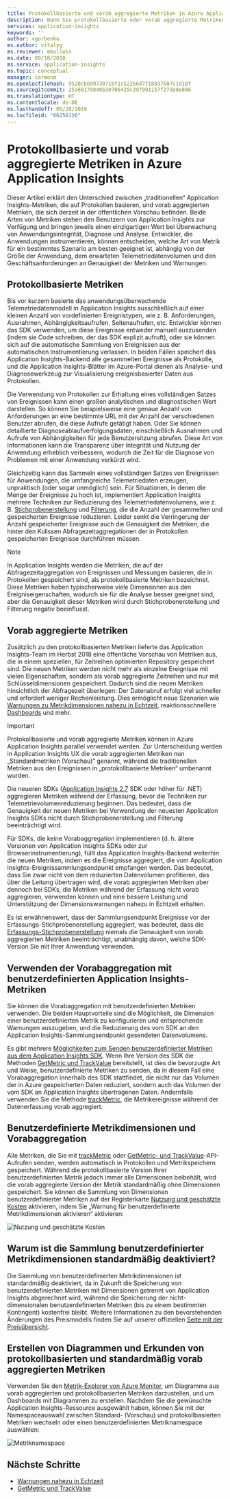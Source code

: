 ```yaml
---
title: Protokollbasierte und vorab aggregierte Metriken in Azure Application Insights | Microsoft-Dokumentation
description: Wann Sie protokollbasierte oder vorab aggregierte Metriken in Azure Application Insights verwenden
services: application-insights
keywords: ''
author: vgorbenko
ms.author: vitalyg
ms.reviewer: mbullwin
ms.date: 09/18/2018
ms.service: application-insights
ms.topic: conceptual
manager: carmonm
ms.openlocfilehash: 9520cbb9973071bf1c52266d7718837607c1d10f
ms.sourcegitcommit: 25a60179840b30706429c397991157f27de9e886
ms.translationtype: HT
ms.contentlocale: de-DE
ms.lasthandoff: 05/28/2019
ms.locfileid: "66256126"
---
```

# <a name="log-based-and-pre-aggregated-metrics-in-application-insights"></a>Protokollbasierte und vorab aggregierte Metriken in Azure Application Insights

Dieser Artikel erklärt den Unterschied zwischen „traditionellen“ Application Insights-Metriken, die auf Protokollen basieren, und vorab aggregierten Metriken, die sich derzeit in der öffentlichen Vorschau befinden. Beide Arten von Metriken stehen den Benutzern von Application Insights zur Verfügung und bringen jeweils einen einzigartigen Wert bei Überwachung von Anwendungsintegrität, Diagnose und Analyse. Entwickler, die Anwendungen instrumentieren, können entscheiden, welche Art von Metrik für ein bestimmtes Szenario am besten geeignet ist, abhängig von der Größe der Anwendung, dem erwarteten Telemetriedatenvolumen und den Geschäftsanforderungen an Genauigkeit der Metriken und Warnungen.

## <a name="log-based-metrics"></a>Protokollbasierte Metriken

Bis vor kurzem basierte das anwendungsüberwachende Telemetriedatenmodell in Application Insights ausschließlich auf einer kleinen Anzahl von vordefinierten Ereignistypen, wie z. B. Anforderungen, Ausnahmen, Abhängigkeitsaufrufen, Seitenaufrufen, etc. Entwickler können das SDK verwenden, um diese Ereignisse entweder manuell auszusenden (indem sie Code schreiben, der das SDK explizit aufruft), oder sie können sich auf die automatische Sammlung von Ereignissen aus der automatischen Instrumentierung verlassen. In beiden Fällen speichert das Application Insights-Backend alle gesammelten Ereignisse als Protokolle, und die Application Insights-Blätter im Azure-Portal dienen als Analyse- und Diagnosewerkzeug zur Visualisierung ereignisbasierter Daten aus Protokollen.

Die Verwendung von Protokollen zur Erhaltung eines vollständigen Satzes von Ereignissen kann einen großen analytischen und diagnostischen Wert darstellen. So können Sie beispielsweise eine genaue Anzahl von Anforderungen an eine bestimmte URL mit der Anzahl der verschiedenen Benutzer abrufen, die diese Aufrufe getätigt haben. Oder Sie können detaillierte Diagnoseablaufverfolgungsdaten, einschließlich Ausnahmen und Aufrufe von Abhängigkeiten für jede Benutzersitzung abrufen. Diese Art von Informationen kann die Transparenz über Integrität und Nutzung der Anwendung erheblich verbessern, wodurch die Zeit für die Diagnose von Problemen mit einer Anwendung verkürzt wird. 

Gleichzeitig kann das Sammeln eines vollständigen Satzes von Ereignissen für Anwendungen, die umfangreiche Telemetriedaten erzeugen, unpraktisch (oder sogar unmöglich) sein. Für Situationen, in denen die Menge der Ereignisse zu hoch ist, implementiert Application Insights mehrere Techniken zur Reduzierung des Telemetriedatenvolumens, wie z. B. [Stichprobenerstellung](https://docs.microsoft.com/azure/application-insights/app-insights-sampling) und [Filterung](https://docs.microsoft.com/azure/application-insights/app-insights-api-filtering-sampling), die die Anzahl der gesammelten und gespeicherten Ereignisse reduzieren. Leider senkt die Verringerung der Anzahl gespeicherter Ereignisse auch die Genauigkeit der Metriken, die hinter den Kulissen Abfragezeitaggregationen der in Protokollen gespeicherten Ereignisse durchführen müssen.

> [!NOTE]
> In Application Insights werden die Metriken, die auf der Abfragezeitaggregation von Ereignissen und Messungen basieren, die in Protokollen gespeichert sind, als protokollbasierte Metriken bezeichnet. Diese Metriken haben typischerweise viele Dimensionen aus den Ereigniseigenschaften, wodurch sie für die Analyse besser geeignet sind, aber die Genauigkeit dieser Metriken wird durch Stichprobenerstellung und Filterung negativ beeinflusst.

## <a name="pre-aggregated-metrics"></a>Vorab aggregierte Metriken

Zusätzlich zu den protokollbasierten Metriken lieferte das Application Insights-Team im Herbst 2018 eine öffentliche Vorschau von Metriken aus, die in einem speziellen, für Zeitreihen optimierten Repository gespeichert sind. Die neuen Metriken werden nicht mehr als einzelne Ereignisse mit vielen Eigenschaften, sondern als vorab aggregierte Zeitreihen und nur mit Schlüsseldimensionen gespeichert. Dadurch sind die neuen Metriken hinsichtlich der Abfragezeit überlegen: Der Datenabruf erfolgt viel schneller und erfordert weniger Rechenleistung. Dies ermöglicht neue Szenarien wie [Warnungen zu Metrikdimensionen nahezu in Echtzeit](https://docs.microsoft.com/azure/monitoring-and-diagnostics/monitoring-near-real-time-metric-alerts), reaktionsschnellere [Dashboards](https://docs.microsoft.com/azure/azure-monitor/app/overview-dashboard) und mehr.

> [!IMPORTANT]
> Protokollbasierte und vorab aggregierte Metriken können in Azure Application Insights parallel verwendet werden. Zur Unterscheidung werden in Application Insights UX die vorab aggregierten Metriken nun „Standardmetriken (Vorschau)“ genannt, während die traditionellen Metriken aus den Ereignissen in „protokollbasierte Metriken“ umbenannt wurden.

Die neueren SDKs ([Application Insights 2.7](https://www.nuget.org/packages/Microsoft.ApplicationInsights/2.7.2) SDK oder höher für .NET) aggregieren Metriken während der Erfassung, bevor die Techniken zur Telemetrievolumenreduzierung beginnen. Das bedeutet, dass die Genauigkeit der neuen Metriken bei Verwendung der neuesten Application Insights SDKs nicht durch Stichprobenerstellung und Filterung beeinträchtigt wird.

Für SDKs, die keine Vorabaggregation implementieren (d. h. ältere Versionen von Application Insights SDKs oder zur Browserinstrumentierung), füllt das Application Insights-Backend weiterhin die neuen Metriken, indem es die Ereignisse aggregiert, die vom Application Insights-Ereignissammlungsendpunkt empfangen werden. Das bedeutet, dass Sie zwar nicht von dem reduzierten Datenvolumen profitieren, das über die Leitung übertragen wird, die vorab aggregierten Metriken aber dennoch bei SDKs, die Metriken während der Erfassung nicht vorab aggregieren, verwenden können und eine bessere Leistung und Unterstützung der Dimensionswarnungen nahezu in Echtzeit erhalten.

Es ist erwähnenswert, dass der Sammlungsendpunkt Ereignisse vor der Erfassungs-Stichprobenerstellung aggregiert, was bedeutet, dass die [Erfassungs-Stichprobenerstellung](https://docs.microsoft.com/azure/application-insights/app-insights-sampling) niemals die Genauigkeit von vorab aggregierten Metriken beeinträchtigt, unabhängig davon, welche SDK-Version Sie mit Ihrer Anwendung verwenden.  

## <a name="using-pre-aggregation-with-application-insights-custom-metrics"></a>Verwenden der Vorabaggregation mit benutzerdefinierten Application Insights-Metriken

Sie können die Vorabaggregation mit benutzerdefinierten Metriken verwenden. Die beiden Hauptvorteile sind die Möglichkeit, die Dimension einer benutzerdefinierten Metrik zu konfigurieren und entsprechende Warnungen auszugeben, und die Reduzierung des vom SDK an den Application Insights-Sammlungsendpunkt gesendeten Datenvolumens.

Es gibt mehrere [Möglichkeiten zum Senden benutzerdefinierter Metriken aus dem Application Insights SDK](https://docs.microsoft.com/azure/application-insights/app-insights-api-custom-events-metrics). Wenn Ihre Version des SDK die Methoden [GetMetric und TrackValue](https://docs.microsoft.com/azure/application-insights/app-insights-api-custom-events-metrics#getmetric) bereitstellt, ist dies die bevorzugte Art und Weise, benutzerdefinierte Metriken zu senden, da in diesem Fall eine Vorabaggregation innerhalb des SDK stattfindet, die nicht nur das Volumen der in Azure gespeicherten Daten reduziert, sondern auch das Volumen der vom SDK an Application Insights übertragenen Daten. Andernfalls verwenden Sie die Methode [trackMetric](https://docs.microsoft.com/azure/application-insights/app-insights-api-custom-events-metrics#trackmetric), die Metrikereignisse während der Datenerfassung vorab aggregiert.

## <a name="custom-metrics-dimensions-and-pre-aggregation"></a>Benutzerdefinierte Metrikdimensionen und Vorabaggregation

Alle Metriken, die Sie mit [trackMetric](https://docs.microsoft.com/azure/application-insights/app-insights-api-custom-events-metrics#trackmetric) oder [GetMetric- und TrackValue](https://docs.microsoft.com/azure/application-insights/app-insights-api-custom-events-metrics#getmetric)-API-Aufrufen senden, werden automatisch in Protokollen und Metrikspeichern gespeichert. Während die protokollbasierte Version Ihrer benutzerdefinierten Metrik jedoch immer alle Dimensionen beibehält, wird die vorab aggregierte Version der Metrik standardmäßig ohne Dimensionen gespeichert. Sie können die Sammlung von Dimensionen benutzerdefinierter Metriken auf der Registerkarte [Nutzung und geschätzte Kosten](https://docs.microsoft.com/azure/application-insights/app-insights-pricing) aktivieren, indem Sie „Warnung für benutzerdefinierte Metrikdimensionen aktivieren“ aktivieren: 

![Nutzung und geschätzte Kosten](./media/pre-aggregated-metrics-log-metrics/001-cost.png)

## <a name="why-is-collection-of-custom-metrics-dimensions-turned-off-by-default"></a>Warum ist die Sammlung benutzerdefinierter Metrikdimensionen standardmäßig deaktiviert?

Die Sammlung von benutzerdefinierten Metrikdimensionen ist standardmäßig deaktiviert, da in Zukunft die Speicherung von benutzerdefinierten Metriken mit Dimensionen getrennt von Application Insights abgerechnet wird, während die Speicherung der nicht-dimensionalen benutzerdefinierten Metriken (bis zu einem bestimmten Kontingent) kostenfrei bleibt. Weitere Informationen zu den bevorstehenden Änderungen des Preismodells finden Sie auf unserer offiziellen [Seite mit der Preisübersicht](https://azure.microsoft.com/pricing/details/monitor/).

## <a name="creating-charts-and-exploring-log-based-and-standard-pre-aggregated-metrics"></a>Erstellen von Diagrammen und Erkunden von protokollbasierten und standardmäßig vorab aggregierten Metriken

Verwenden Sie den [Metrik-Explorer von Azure Monitor](../platform/metrics-getting-started.md), um Diagramme aus vorab aggregierten und protokollbasierten Metriken darzustellen, und um Dashboards mit Diagrammen zu erstellen. Nachdem Sie die gewünschte Application Insights-Ressource ausgewählt haben, können Sie mit der Namespaceauswahl zwischen Standard- (Vorschau) und protokollbasierten Metriken wechseln oder einen benutzerdefinierten Metriknamespace auswählen:

![Metriknamespace](./media/pre-aggregated-metrics-log-metrics/002-metric-namespace.png)

## <a name="next-steps"></a>Nächste Schritte

* [Warnungen nahezu in Echtzeit](https://docs.microsoft.com/azure/monitoring-and-diagnostics/monitoring-near-real-time-metric-alerts)
* [GetMetric und TrackValue](https://docs.microsoft.com/azure/application-insights/app-insights-api-custom-events-metrics#getmetric)